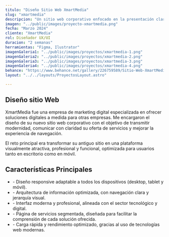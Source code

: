 ```yaml
---
titulo: "Diseño Sitio Web XmartMedia"
slug: "xmartmedia"
descripcion: "Un sitio web corporativo enfocado en la presentación clara de servicios digitales, con diseño responsive, estructura optimizada para SEO y experiencia de usuario orientada a la conversión."
imagen: "../public/images/proyecto-xmartmedia.png"
fecha: "Marzo 2024"
cliente: "XmartMedia"
rol: Diseñador UX/UI
duracion: "2 semanas"
herramientas: "Figma, Ilustrator"
imagenGaleria1: "../public/images/proyectos/xmartmedia-1.png"
imagenGaleria2: "../public/images/proyectos/xmartmedia-2.png"
imagenGaleria3: "../public/images/proyectos/xmartmedia-3.png"
imagenGaleria4: "../public/images/proyectos/xmartmedia-4.png"
behance: "https://www.behance.net/gallery/226759589/Sitio-Web-XmartMedia-(Miami-USA-2024)"
layout: "../../layouts/ProyectosLayout.astro"

---
```

<h2 class="text-[var(--rojo-principal)] text-4xl font-semibold mb-8">
				Diseño sitio Web
			</h2>
			<p class="text-white text-lg">
				XmartMedia fue una empresa de marketing digital especializada en ofrecer
				soluciones digitales a medida para otras empresas. Me encargaron el
				diseño de su nuevo sitio web corporativo con el objetivo de transmitir
				modernidad, comunicar con claridad su oferta de servicios y mejorar la
				experiencia de navegación.
			</p>
			<p class="text-white text-lg mt-4">
				El reto principal era transformar su antiguo sitio en una plataforma
				visualmente atractiva, profesional y funcional, optimizada para usuarios
				tanto en escritorio como en móvil.
			</p>
			<h2
				class="text-[var(--rojo-principal)] text-4xl font-semibold mt-16 mb-8"
			>
				Características Principales
			</h2>
			<ul class="text-white text-lg">
				<li>
					- Diseño responsive adaptable a todos los dispositivos (desktop,
					tablet y móvil).
				</li>
				<li>
					- Arquitectura de información optimizada, con navegación clara y
					jerarquía visual.
				</li>
				<li>
					- Interfaz moderna y profesional, alineada con el sector tecnológico y
					digital.
				</li>
				<li>
					- Página de servicios segmentada, diseñada para facilitar la
					comprensión de cada solución ofrecida.
				</li>
				<li>
					- Carga rápida y rendimiento optimizado, gracias al uso de tecnologías
					web modernas.
				</li>
			</ul>